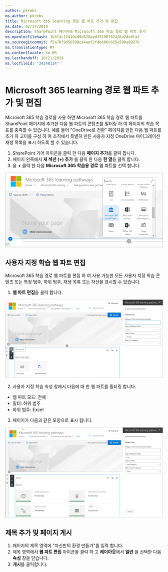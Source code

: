 ```yaml
---
author: pkrebs
ms.author: pkrebs
title: Microsoft 365 learning 경로 웹 파트 추가 및 편집
ms.date: 02/17/2019
description: SharePoint 페이지에 Microsoft 365 학습 경로 웹 파트 추가
ms.openlocfilehash: 1b3f4c15410ed9d528aad35198f02426a2de6fa2
ms.sourcegitcommit: f5a7079d56598c14aef2f4b886c025a59ba89276
ms.translationtype: MT
ms.contentlocale: ko-KR
ms.lasthandoff: 10/21/2019
ms.locfileid: "34248114"
---
```

# <a name="add-and-edit-the-microsoft-365-learning-pathways-web-part"></a>Microsoft 365 learning 경로 웹 파트 추가 및 편집

Microsoft 365 학습 경로를 사용 하면 Microsoft 365 학습 경로 웹 파트를 SharePoint 페이지에 추가한 다음 웹 파트의 콘텐츠를 필터링 하 여 페이지의 학습 목표를 충족할 수 있습니다. 예를 들어 "OneDrive로 전환" 페이지를 만든 다음 웹 파트를 추가 하 고이를 구성 하 여 조직에서 특별히 만든 사용자 지정 OneDrive 마이그레이션 재생 목록을 표시 하도록 할 수 있습니다.

1.  SharePoint 기어 아이콘을 클릭 한 다음 **페이지 추가**를 클릭 합니다.
2.  페이지 왼쪽에서 **새 섹션 (+) 추가** 를 클릭 한 다음 **한 열**을 클릭 합니다.
3.  을 **+** 클릭 한 다음 **Microsoft 365 학습용 경로** 웹 파트를 선택 합니다. 

![cg-webpartadd-.png](media/cg-webpartadd.png)

## <a name="edit-the-custom-learning-web-part"></a>사용자 지정 학습 웹 파트 편집
Microsoft 365 학습 경로 웹 파트를 편집 하 여 사용 가능한 모든 사용자 지정 학습 콘텐츠 또는 특정 범주, 하위 범주, 재생 목록 또는 자산을 표시할 수 있습니다. 

1.  **웹 파트 편집**을 클릭 합니다.

![cg-webpartedit-.png](media/cg-webpartedit.png)

2. 사용자 지정 학습 속성 창에서 다음에 대 한 웹 파트를 필터링 합니다. 

- 웹 파트 모드: 전체
- 필터: 하위 범주
- 하위 범주: Excel

3. 페이지가 다음과 같은 모양으로 표시 됩니다. 

![cg-webpartfilter-.png](media/cg-webpartfilter.png)

## <a name="add-a-title-and-publish-the-page"></a>제목 추가 및 페이지 게시
1. 페이지의 제목 영역에 "자신만의 환경 만들기"를 입력 합니다.
2. 제목 영역에서 **웹 파트 편집** 아이콘을 클릭 하 고 **레이아웃**에서 **일반** 을 선택한 다음 **속성** 창을 닫습니다.
3. **게시**를 클릭합니다.
